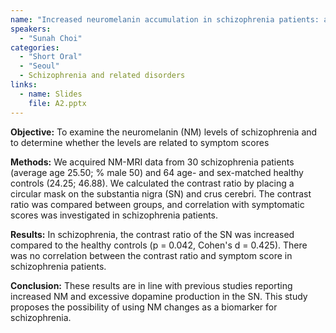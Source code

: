 ```yaml
---
name: "Increased neuromelanin accumulation in schizophrenia patients: a neuromelanin-sensitive MRI study"
speakers:
  - "Sunah Choi"
categories:
  - "Short Oral"
  - "Seoul"
  - Schizophrenia and related disorders
links:
  - name: Slides
    file: A2.pptx
---
```


**Objective:** To examine the neuromelanin (NM) levels of schizophrenia and to determine whether the levels are related to symptom scores

**Methods:** We acquired NM-MRI data from 30 schizophrenia patients (average age 25.50; % male 50) and 64 age- and sex-matched healthy controls (24.25; 46.88). We calculated the contrast ratio by placing a circular mask on the substantia nigra (SN) and crus cerebri. The contrast ratio was compared between groups, and correlation with symptomatic scores was investigated in schizophrenia patients.

**Results:** In schizophrenia, the contrast ratio of the SN was increased compared to the healthy controls (p = 0.042, Cohen's d = 0.425). There was no correlation between the contrast ratio and symptom score in schizophrenia patients. 

**Conclusion:** These results are in line with previous studies reporting increased NM and excessive dopamine production in the SN. This study proposes the possibility of using NM changes as a biomarker for schizophrenia.

